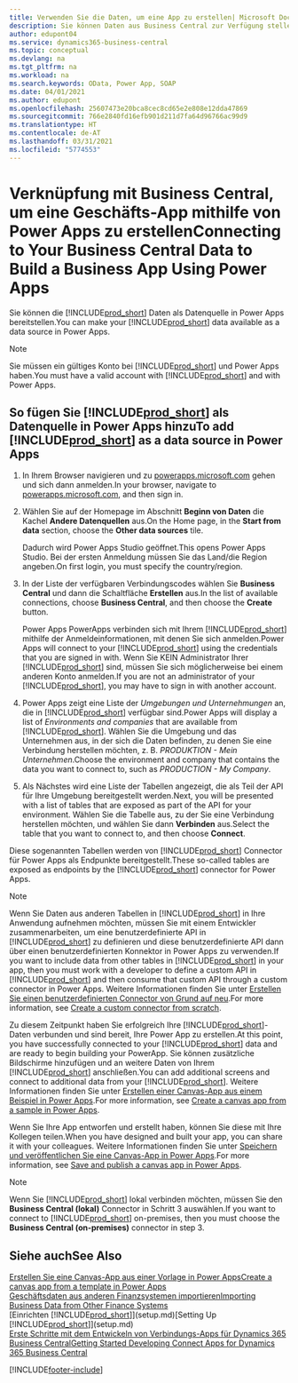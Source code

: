 ```yaml
---
title: Verwenden Sie die Daten, um eine App zu erstellen| Microsoft Docs
description: Sie können Daten aus Business Central zur Verfügung stellen und eine OData URL Ihrer Webdienste festlegen, um eine Geschäfts-App mithilfe von Power Apps zu erstellen.
author: edupont04
ms.service: dynamics365-business-central
ms.topic: conceptual
ms.devlang: na
ms.tgt_pltfrm: na
ms.workload: na
ms.search.keywords: OData, Power App, SOAP
ms.date: 04/01/2021
ms.author: edupont
ms.openlocfilehash: 25607473e20bca8cec8cd65e2e808e12dda47869
ms.sourcegitcommit: 766e2840fd16efb901d211d7fa64d96766ac99d9
ms.translationtype: HT
ms.contentlocale: de-AT
ms.lasthandoff: 03/31/2021
ms.locfileid: "5774553"
---
```

# <a name="connecting-to-your-business-central-data-to-build-a-business-app-using-power-apps"></a><span data-ttu-id="e3c88-103">Verknüpfung mit Business Central, um eine Geschäfts-App mithilfe von Power Apps zu erstellen</span><span class="sxs-lookup"><span data-stu-id="e3c88-103">Connecting to Your Business Central Data to Build a Business App Using Power Apps</span></span>

<span data-ttu-id="e3c88-104">Sie können die [!INCLUDE[prod_short](includes/prod_short.md)] Daten als Datenquelle in Power Apps bereitstellen.</span><span class="sxs-lookup"><span data-stu-id="e3c88-104">You can make your [!INCLUDE[prod_short](includes/prod_short.md)] data available as a data source in Power Apps.</span></span>  

> [!NOTE]  
> <span data-ttu-id="e3c88-105">Sie müssen ein gültiges Konto bei [!INCLUDE[prod_short](includes/prod_short.md)] und Power Apps haben.</span><span class="sxs-lookup"><span data-stu-id="e3c88-105">You must have a valid account with [!INCLUDE[prod_short](includes/prod_short.md)] and with Power Apps.</span></span>  

## <a name="to-add-prod_short-as-a-data-source-in-power-apps"></a><span data-ttu-id="e3c88-106">So fügen Sie [!INCLUDE[prod_short](includes/prod_short.md)] als Datenquelle in Power Apps hinzu</span><span class="sxs-lookup"><span data-stu-id="e3c88-106">To add [!INCLUDE[prod_short](includes/prod_short.md)] as a data source in Power Apps</span></span>

1. <span data-ttu-id="e3c88-107">In Ihrem Browser navigieren und zu [powerapps.microsoft.com](https://powerapps.microsoft.com/) gehen und sich dann anmelden.</span><span class="sxs-lookup"><span data-stu-id="e3c88-107">In your browser, navigate to [powerapps.microsoft.com](https://powerapps.microsoft.com/), and then sign in.</span></span>
2. <span data-ttu-id="e3c88-108">Wählen Sie auf der Homepage im Abschnitt **Beginn von Daten** die Kachel **Andere Datenquellen** aus.</span><span class="sxs-lookup"><span data-stu-id="e3c88-108">On the Home page, in the **Start from data** section, choose the **Other data sources** tile.</span></span>  

    <span data-ttu-id="e3c88-109">Dadurch wird Power Apps Studio geöffnet.</span><span class="sxs-lookup"><span data-stu-id="e3c88-109">This opens Power Apps Studio.</span></span> <span data-ttu-id="e3c88-110">Bei der ersten Anmeldung müssen Sie das Land/die Region angeben.</span><span class="sxs-lookup"><span data-stu-id="e3c88-110">On first login, you must specify the country/region.</span></span>  
3. <span data-ttu-id="e3c88-111">In der Liste der verfügbaren Verbindungscodes wählen Sie **Business Central** und dann die Schaltfläche **Erstellen** aus.</span><span class="sxs-lookup"><span data-stu-id="e3c88-111">In the list of available connections, choose **Business Central**, and then choose the **Create** button.</span></span>

    <span data-ttu-id="e3c88-112">Power Apps PowerApps verbinden sich mit Ihrem [!INCLUDE[prod_short](includes/prod_short.md)] mithilfe der Anmeldeinformationen, mit denen Sie sich anmelden.</span><span class="sxs-lookup"><span data-stu-id="e3c88-112">Power Apps will connect to your [!INCLUDE[prod_short](includes/prod_short.md)] using the credentials that you are signed in with.</span></span> <span data-ttu-id="e3c88-113">Wenn Sie KEIN Administrator Ihrer [!INCLUDE[prod_short](includes/prod_short.md)] sind, müssen Sie sich möglicherweise bei einem anderen Konto anmelden.</span><span class="sxs-lookup"><span data-stu-id="e3c88-113">If you are not an administrator of your [!INCLUDE[prod_short](includes/prod_short.md)], you may have to sign in with another account.</span></span>  

4. <span data-ttu-id="e3c88-114">Power Apps zeigt eine Liste der *Umgebungen und Unternehmungen* an, die in [!INCLUDE[prod_short](includes/prod_short.md)] verfügbar sind.</span><span class="sxs-lookup"><span data-stu-id="e3c88-114">Power Apps will display a list of *Environments and companies* that are available from [!INCLUDE[prod_short](includes/prod_short.md)].</span></span> <span data-ttu-id="e3c88-115">Wählen Sie die Umgebung und das Unternehmen aus, in der sich die Daten befinden, zu denen Sie eine Verbindung herstellen möchten, z. B. *PRODUKTION - Mein Unternehmen*.</span><span class="sxs-lookup"><span data-stu-id="e3c88-115">Choose the environment and company that contains the data you want to connect to, such as *PRODUCTION - My Company*.</span></span>  

5. <span data-ttu-id="e3c88-116">Als Nächstes wird eine Liste der Tabellen angezeigt, die als Teil der API für Ihre Umgebung bereitgestellt werden.</span><span class="sxs-lookup"><span data-stu-id="e3c88-116">Next, you will be presented with a list of tables that are exposed as part of the API for your environment.</span></span> <span data-ttu-id="e3c88-117">Wählen Sie die Tabelle aus, zu der Sie eine Verbindung herstellen möchten, und wählen Sie dann **Verbinden** aus.</span><span class="sxs-lookup"><span data-stu-id="e3c88-117">Select the table that you want to connect to, and then choose **Connect**.</span></span>

<span data-ttu-id="e3c88-118">Diese sogenannten Tabellen werden von [!INCLUDE[prod_short](includes/prod_short.md)] Connector für Power Apps als Endpunkte bereitgestellt.</span><span class="sxs-lookup"><span data-stu-id="e3c88-118">These so-called tables are exposed as endpoints by the [!INCLUDE[prod_short](includes/prod_short.md)] connector for Power Apps.</span></span>  

> [!NOTE]
> <span data-ttu-id="e3c88-119">Wenn Sie Daten aus anderen Tabellen in [!INCLUDE[prod_short](includes/prod_short.md)] in Ihre Anwendung aufnehmen möchten, müssen Sie mit einem Entwickler zusammenarbeiten, um eine benutzerdefinierte API in [!INCLUDE[prod_short](includes/prod_short.md)] zu definieren und diese benutzerdefinierte API dann über einen benutzerdefinierten Konnektor in Power Apps zu verwenden.</span><span class="sxs-lookup"><span data-stu-id="e3c88-119">If you want to include data from other tables in [!INCLUDE[prod_short](includes/prod_short.md)] in your app, then you must work with a developer to define a custom API in [!INCLUDE[prod_short](includes/prod_short.md)] and then consume that custom API through a custom connector in Power Apps.</span></span> <span data-ttu-id="e3c88-120">Weitere Informationen finden Sie unter [Erstellen Sie einen benutzerdefinierten Connector von Grund auf neu](/connectors/custom-connectors/define-blank).</span><span class="sxs-lookup"><span data-stu-id="e3c88-120">For more information, see [Create a custom connector from scratch](/connectors/custom-connectors/define-blank).</span></span>  

<span data-ttu-id="e3c88-121">Zu diesem Zeitpunkt haben Sie erfolgreich Ihre [!INCLUDE[prod_short](includes/prod_short.md)]-Daten verbunden und sind bereit, Ihre Power App zu erstellen.</span><span class="sxs-lookup"><span data-stu-id="e3c88-121">At this point, you have successfully connected to your [!INCLUDE[prod_short](includes/prod_short.md)] data and are ready to begin building your PowerApp.</span></span> <span data-ttu-id="e3c88-122">Sie können zusätzliche Bildschirme hinzufügen und an weitere Daten von Ihrem  [!INCLUDE[prod_short](includes/prod_short.md)] anschließen.</span><span class="sxs-lookup"><span data-stu-id="e3c88-122">You can add additional screens and connect to additional data from your [!INCLUDE[prod_short](includes/prod_short.md)].</span></span> <span data-ttu-id="e3c88-123">Weitere Informationen finden Sie unter [Erstellen einer Canvas-App aus einem Beispiel in Power Apps](/powerapps/maker/canvas-apps/open-and-run-a-sample-app).</span><span class="sxs-lookup"><span data-stu-id="e3c88-123">For more information, see [Create a canvas app from a sample in Power Apps](/powerapps/maker/canvas-apps/open-and-run-a-sample-app).</span></span>  

<span data-ttu-id="e3c88-124">Wenn Sie Ihre App entworfen und erstellt haben, können Sie diese mit Ihre Kollegen teilen.</span><span class="sxs-lookup"><span data-stu-id="e3c88-124">When you have designed and built your app, you can share it with your colleagues.</span></span> <span data-ttu-id="e3c88-125">Weitere Informationen finden Sie unter [Speichern und veröffentlichen Sie eine Canvas-App in Power Apps](/powerapps/maker/canvas-apps/save-publish-app).</span><span class="sxs-lookup"><span data-stu-id="e3c88-125">For more information, see [Save and publish a canvas app in Power Apps](/powerapps/maker/canvas-apps/save-publish-app).</span></span>  

> [!NOTE]
> <span data-ttu-id="e3c88-126">Wenn Sie [!INCLUDE[prod_short](includes/prod_short.md)] lokal verbinden möchten, müssen Sie den **Business Central (lokal)** Connector in Schritt 3 auswählen.</span><span class="sxs-lookup"><span data-stu-id="e3c88-126">If you want to connect to [!INCLUDE[prod_short](includes/prod_short.md)] on-premises, then you must choose the **Business Central (on-premises)** connector in step 3.</span></span>  

## <a name="see-also"></a><span data-ttu-id="e3c88-127">Siehe auch</span><span class="sxs-lookup"><span data-stu-id="e3c88-127">See Also</span></span>

[<span data-ttu-id="e3c88-128">Erstellen Sie eine Canvas-App aus einer Vorlage in Power Apps</span><span class="sxs-lookup"><span data-stu-id="e3c88-128">Create a canvas app from a template in Power Apps</span></span>](/powerapps/maker/canvas-apps/get-started-test-drive)  
[<span data-ttu-id="e3c88-129">Geschäftsdaten aus anderen Finanzsystemen importieren</span><span class="sxs-lookup"><span data-stu-id="e3c88-129">Importing Business Data from Other Finance Systems</span></span>](across-import-data-configuration-packages.md)  
<span data-ttu-id="e3c88-130">[Einrichten [!INCLUDE[prod_short](includes/prod_short.md)]](setup.md)</span><span class="sxs-lookup"><span data-stu-id="e3c88-130">[Setting Up [!INCLUDE[prod_short](includes/prod_short.md)]](setup.md)</span></span>  
[<span data-ttu-id="e3c88-131">Erste Schritte mit dem Entwickeln von Verbindungs-Apps für Dynamics 365 Business Central</span><span class="sxs-lookup"><span data-stu-id="e3c88-131">Getting Started Developing Connect Apps for Dynamics 365 Business Central</span></span>](/dynamics365/business-central/dev-itpro/developer/devenv-develop-connect-apps)  


[!INCLUDE[footer-include](includes/footer-banner.md)]